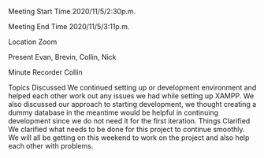 Meeting Start Time
2020/11/5/2:30p.m.

Meeting End Time
2020/11/5/3:11p.m.

Location
Zoom

Present
Evan, Brevin, Collin, Nick

Minute Recorder
Collin

Topics Discussed
We continued setting up or development environment and helped each other work out any issues we had while setting up XAMPP. We also discussed our approach to starting development, we thought creating a dummy database in the meantime would be helpful in continuing development since we do not need it for the first iteration.
Things Clarified
We clarified what needs to be done for this project to continue smoothly. We will all be getting on this weekend to work on the project and also help each other with problems.
